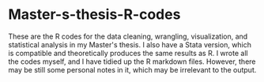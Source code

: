 # Master-s-thesis-R-codes
These are the R codes for the data cleaning, wrangling, visualization, and statistical analysis in my Master's thesis. 
I also have a Stata version, which is compatible and theoretically produces the same results as R. 
I wrote all the codes myself, and I have tidied up the R markdown files. However, there may be still some personal notes in it, which may be irrelevant to the output.

